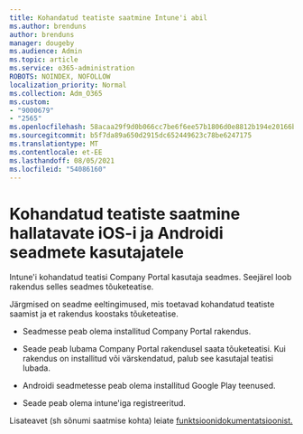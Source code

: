 ```yaml
---
title: Kohandatud teatiste saatmine Intune'i abil
ms.author: brenduns
author: brenduns
manager: dougeby
ms.audience: Admin
ms.topic: article
ms.service: o365-administration
ROBOTS: NOINDEX, NOFOLLOW
localization_priority: Normal
ms.collection: Adm_O365
ms.custom:
- "9000679"
- "2565"
ms.openlocfilehash: 58acaa29f9d0b066cc7be6f6ee57b1806d0e8812b194e20166b133b7715226a8
ms.sourcegitcommit: b5f7da89a650d2915dc652449623c78be6247175
ms.translationtype: MT
ms.contentlocale: et-EE
ms.lasthandoff: 08/05/2021
ms.locfileid: "54086160"
---
```

# <a name="how-to-send-custom-notifications-to-the-users-of-managed-ios-and-android-devices"></a>Kohandatud teatiste saatmine hallatavate iOS-i ja Androidi seadmete kasutajatele

Intune'i kohandatud teatisi Company Portal kasutaja seadmes. Seejärel loob rakendus selles seadmes tõuketeatise.

Järgmised on seadme eeltingimused, mis toetavad kohandatud teatiste saamist ja et rakendus koostaks tõuketeatise.

- Seadmesse peab olema installitud Company Portal rakendus.  

- Seade peab lubama Company Portal rakendusel saata tõuketeatisi. Kui rakendus on installitud või värskendatud, palub see kasutajal teatisi lubada.

- Androidi seadmetesse peab olema installitud Google Play teenused.

- Seade peab olema intune'iga registreeritud.

Lisateavet (sh sõnumi saatmise kohta) leiate [funktsioonidokumentatsioonist.](https://docs.microsoft.com/intune/custom-notifications)

